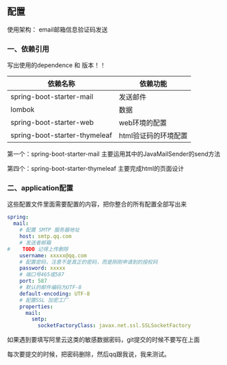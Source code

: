 ## 配置

使用架构： email邮箱信息验证码发送

### 一、依赖引用

写出使用的dependence 和 版本！！

| 依赖名称                      | 依赖功能             |
| ----------------------------- | -------------------- |
| spring-boot-starter-mail      | 发送邮件             |
| lombok                        | 数据                 |
| spring-boot-starter-web       | web环境的配置        |
| spring-boot-starter-thymeleaf | html验证码的环境配置 |

第一个：spring-boot-starter-mail  主要运用其中的JavaMailSender的send方法

第四个：spring-boot-starter-thymeleaf	主要完成html的页面设计

### 二、application配置

这些配置文件里面需要配置的内容，把你整合的所有配置全部写出来

```yml
spring:
  mail:
    # 配置 SMTP 服务器地址
    host: smtp.qq.com
    # 发送者邮箱
#    TODO 记得上传删除
    username: xxxxx@qq.com
    # 配置密码，注意不是真正的密码，而是刚刚申请到的授权码
    password: xxxxx
    # 端口号465或587
    port: 587
    # 默认的邮件编码为UTF-8
    default-encoding: UTF-8
    # 配置SSL 加密工厂
    properties:
      mail:
        smtp:
          socketFactoryClass: javax.net.ssl.SSLSocketFactory
```

如果遇到要填写阿里云这类的敏感数据密码，git提交的时候不要写在上面

每次要提交的时候，把密码删除，然后qq跟我说，我来测试。